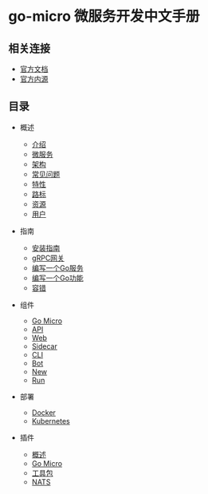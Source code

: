 # go-micro 微服务开发中文手册

## 相关连接
- [官方文档](https://micro.mu/docs/)
- [官方内源](https://github.com/micro/go-micro)


## 目录
- 概述
    - [介绍](Overview/Introduction.md)
    - [微服务](Overview/Microservices.md)
    - [架构](Overview/Architecture.md)
    - [常见问题](Overview/FAQ.md)
    - [特性](Overview/Features.md)
    - [路标](Overview/Roadmap.md)
    - [资源](Overview/Resources.md)
    - [用户](Overview/Users.md)

- 指南
    - [安装指南](Guides/InstallGuide.md)
    - [gRPC网关](Guides/GRPCGateway.md)
    - [编写一个Go服务](Guides/WritingaGoService.md)
    - [编写一个Go功能](Guides/WritingaGoFunction.md)
    - [容错](Guides/FaultTolerance.md)

- 组件
    - [Go Micro](Components/GoMicro.md)
    - [API](Components/API.md)
    - [Web](Components/Web.md)
    - [Sidecar](Components/Sidecar.md)
    - [CLI](Components/CLI.md)
    - [Bot](Components/Bot.md)
    - [New](Components/New.md)
    - [Run](Components/Run.md)

- 部署
    - [Docker](Deploy/Docker.md)
    - [Kubernetes](Deploy/Kubernetes.md)

- 插件
    - [概述](Plugins/Overview.md)
    - [Go Micro](Plugins/GoMicro.md)
    - [工具包](Plugins/Toolkit.md)
    - [NATS](Plugins/NATS.md)
